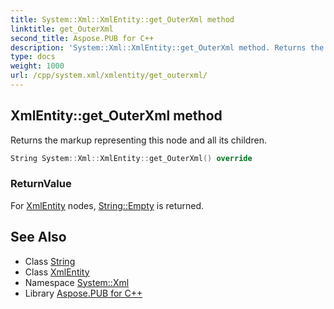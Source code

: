 ```yaml
---
title: System::Xml::XmlEntity::get_OuterXml method
linktitle: get_OuterXml
second_title: Aspose.PUB for C++
description: 'System::Xml::XmlEntity::get_OuterXml method. Returns the markup representing this node and all its children in C++.'
type: docs
weight: 1000
url: /cpp/system.xml/xmlentity/get_outerxml/
---
```

## XmlEntity::get_OuterXml method


Returns the markup representing this node and all its children.

```cpp
String System::Xml::XmlEntity::get_OuterXml() override
```


### ReturnValue

For [XmlEntity](../) nodes, [String::Empty](../../../system/string/empty/) is returned.

## See Also

* Class [String](../../../system/string/)
* Class [XmlEntity](../)
* Namespace [System::Xml](../../)
* Library [Aspose.PUB for C++](../../../)
